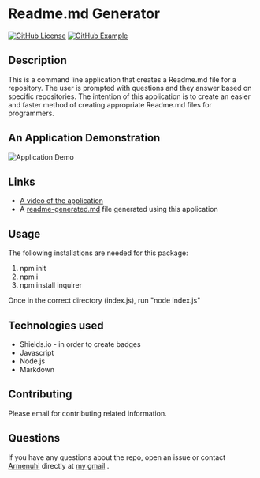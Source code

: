 
# Readme.md Generator
[![GitHub License](https://img.shields.io/badge/License-blue.svg)](Develop/License.md)
[![GitHub Example](https://img.shields.io/badge/Example-blue.svg)](https://github.com/avaarm/Readme-generator/blob/master/README.md)

   
## Description
    
This is a command line application that creates a Readme.md file for a repository. The user is prompted with questions and they answer based on specific repositories. The intention of this application is to create an easier and faster method of creating appropriate Readme.md files for programmers. 

## An Application Demonstration


![Application Demo](Develop/Images/ApplicationDemo.gif)


## Links

* [A video of the application](https://drive.google.com/file/d/1Yn4Yxy6xHTcAJIkuDNSL-xx0qdovHTix/view)
* A [readme-generated.md](https://github.com/avaarm/Readme-generator/blob/master/README.md) file generated using this application 
    
    
## Usage

The following installations are needed for this package:
1. npm init 
2. npm i  
3. npm install inquirer
    
Once in the correct directory (index.js), run "node index.js"

## Technologies used

* Shields.io - in order to create badges
* Javascript
* Node.js
* Markdown
    
      
## Contributing
    
Please email for contributing related information. 

    
## Questions
    
If you have any questions about the repo, open an issue or contact [Armenuhi](https://github.com/avaarm) directly at [my gmail](mailto:avaarm95@mail.com) .
        

